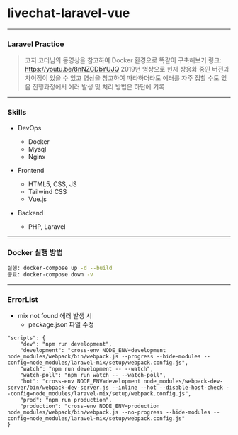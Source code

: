 # livechat-laravel-vue

---

### Laravel Practice

> 코지 코더님의 동영상을 참고하여 Docker 환경으로 똑같이 구축해보기 링크: https://youtu.be/8nNZCDbYUJQ
> 2019년 영상으로 현재 상용화 중인 버전과 차이점이 있을 수 있고 영상을 참고하여 따라하더라도 에러를 자주 접할 수도 있음
> 진행과정에서 에러 발생 및 처리 방법은 하단에 기록

---

### Skills

-   DevOps

    -   Docker
    -   Mysql
    -   Nginx

-   Frontend

    -   HTML5, CSS, JS
    -   Tailwind CSS
    -   Vue.js

-   Backend

    -   PHP, Laravel

---

### Docker 실행 방법

```bash
실행: docker-compose up -d --build
종료: docker-compose down -v
```

---

### ErrorList

-   mix not found 에러 발생 시
    -   package.json 파일 수정

```
"scripts": {
    "dev": "npm run development",
    "development": "cross-env NODE_ENV=development node_modules/webpack/bin/webpack.js --progress --hide-modules --config=node_modules/laravel-mix/setup/webpack.config.js",
    "watch": "npm run development -- --watch",
    "watch-poll": "npm run watch -- --watch-poll",
    "hot": "cross-env NODE_ENV=development node_modules/webpack-dev-server/bin/webpack-dev-server.js --inline --hot --disable-host-check --config=node_modules/laravel-mix/setup/webpack.config.js",
    "prod": "npm run production",
    "production": "cross-env NODE_ENV=production node_modules/webpack/bin/webpack.js --no-progress --hide-modules --config=node_modules/laravel-mix/setup/webpack.config.js"
}
```
